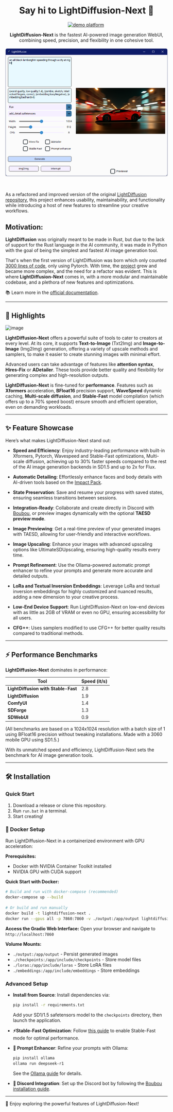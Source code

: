 <div align="center">

# Say hi to LightDiffusion-Next 👋

[![demo platform](https://img.shields.io/badge/Play%20with%20LightDiffusion%21-LightDiffusion%20demo%20platform-lightblue)](https://huggingface.co/spaces/Aatricks/LightDiffusion-Next)&nbsp;

**LightDiffusion-Next**  is the fastest AI-powered image generation WebUI, combining speed, precision, and flexibility in one cohesive tool.
</br>
</br>
  <a href="https://github.com/LightDiffusion/LightDiffusion-Next">
    <img src="./HomeImage.png" alt="Logo">

  </a>
</br>
</div>

As a refactored and improved version of the original [LightDiffusion repository](https://github.com/Aatrick/LightDiffusion), this project enhances usability, maintainability, and functionality while introducing a host of new features to streamline your creative workflows.

## Motivation:

**LightDiffusion** was originally meant to be made in Rust, but due to the lack of support for the Rust language in the AI community, it was made in Python with the goal of being the simplest and fastest AI image generation tool.

That's when the first version of LightDiffusion was born which only counted [3000 lines of code](https://github.com/LightDiffusion/LightDiffusion-original), only using Pytorch. With time, the [project](https://github.com/Aatrick/LightDiffusion) grew and became more complex, and the need for a refactor was evident. This is where **LightDiffusion-Next** comes in, with a more modular and maintainable codebase, and a plethora of new features and optimizations.

📚 Learn more in the [official documentation](https://aatrick.github.io/LightDiffusion/).

---

## 🌟 Highlights

![image](https://github.com/user-attachments/assets/b994fe0d-3a2e-44ff-93a4-46919cf865e3)

**LightDiffusion-Next** offers a powerful suite of tools to cater to creators at every level. At its core, it supports **Text-to-Image** (Txt2Img) and **Image-to-Image** (Img2Img) generation, offering a variety of upscale methods and samplers, to make it easier to create stunning images with minimal effort.

Advanced users can take advantage of features like **attention syntax**, **Hires-Fix** or **ADetailer**. These tools provide better quality and flexibility for generating complex and high-resolution outputs.

**LightDiffusion-Next** is fine-tuned for **performance**. Features such as **Xformers** acceleration, **BFloat16** precision support, **WaveSpeed** dynamic caching, **Multi-scale diffusion**, and **Stable-Fast** model compilation (which offers up to a 70% speed boost) ensure smooth and efficient operation, even on demanding workloads.

---

## ✨ Feature Showcase

Here’s what makes LightDiffusion-Next stand out:

- **Speed and Efficiency**:
  Enjoy industry-leading performance with built-in Xformers, Pytorch, Wavespeed and Stable-Fast optimizations, Multi-scale diffusion, achieving up to 30% faster speeds compared to the rest of the AI image generation backends in SD1.5 and up to 2x for Flux.

- **Automatic Detailing**:
  Effortlessly enhance faces and body details with AI-driven tools based on the [Impact Pack](https://github.com/ltdrdata/ComfyUI-Impact-Pack).

- **State Preservation**:
  Save and resume your progress with saved states, ensuring seamless transitions between sessions.

- **Integration-Ready**:
  Collaborate and create directly in Discord with [Boubou](https://github.com/Aatrick/Boubou), or preview images dynamically with the optional **TAESD preview mode**.

- **Image Previewing**:
  Get a real-time preview of your generated images with TAESD, allowing for user-friendly and interactive workflows.

- **Image Upscaling**:
  Enhance your images with advanced upscaling options like UltimateSDUpscaling, ensuring high-quality results every time.

- **Prompt Refinement**:
    Use the Ollama-powered automatic prompt enhancer to refine your prompts and generate more accurate and detailed outputs.

- **LoRa and Textual Inversion Embeddings**:
    Leverage LoRa and textual inversion embeddings for highly customized and nuanced results, adding a new dimension to your creative process.

- **Low-End Device Support**:
    Run LightDiffusion-Next on low-end devices with as little as 2GB of VRAM or even no GPU, ensuring accessibility for all users.

- **CFG++**:
    Uses samplers modified to use CFG++ for better quality results compared to traditional methods.

---

## ⚡ Performance Benchmarks

**LightDiffusion-Next** dominates in performance:

| **Tool**                           | **Speed (it/s)** |
|------------------------------------|------------------|
| **LightDiffusion with Stable-Fast** | 2.8              |
| **LightDiffusion**                 | 1.9              |
| **ComfyUI**                        | 1.4              |
| **SDForge**                        | 1.3              |
| **SDWebUI**                        | 0.9              |

(All benchmarks are based on a 1024x1024 resolution with a batch size of 1 using BFloat16 precision without tweaking installations. Made with a 3060 mobile GPU using SD1.5.)

With its unmatched speed and efficiency, LightDiffusion-Next sets the benchmark for AI image generation tools.

---

## 🛠 Installation

### Quick Start

1. Download a release or clone this repository.
2. Run `run.bat` in a terminal.
3. Start creating!

### 🐳 Docker Setup

Run LightDiffusion-Next in a containerized environment with GPU acceleration:

**Prerequisites:**
- Docker with NVIDIA Container Toolkit installed
- NVIDIA GPU with CUDA support

**Quick Start with Docker:**
```bash
# Build and run with docker-compose (recommended)
docker-compose up --build

# Or build and run manually
docker build -t lightdiffusion-next .
docker run --gpus all -p 7860:7860 -v ./output:/app/output lightdiffusion-next
```

**Access the Gradio Web Interface:**
Open your browser and navigate to `http://localhost:7860`

**Volume Mounts:**
- `./output:/app/output` - Persist generated images
- `./checkpoints:/app/include/checkpoints` - Store model files
- `./loras:/app/include/loras` - Store LoRA files
- `./embeddings:/app/include/embeddings` - Store embeddings


### Advanced Setup

- **Install from Source**:
  Install dependencies via:
  ```bash
  pip install -r requirements.txt
  ```
  Add your SD1/1.5 safetensors model to the `checkpoints` directory, then launch the application.

- **⚡Stable-Fast Optimization**:
  Follow [this guide](https://github.com/chengzeyi/stable-fast?tab=readme-ov-file#installation) to enable Stable-Fast mode for optimal performance.

- **🦙 Prompt Enhancer**:
  Refine your prompts with Ollama:
  ```bash
  pip install ollama
  ollama run deepseek-r1
  ```
  See the [Ollama guide](https://github.com/ollama/ollama?tab=readme-ov-file) for details.

- **🤖 Discord Integration**:
  Set up the Discord bot by following the [Boubou installation guide](https://github.com/Aatrick/Boubou).

---

🎨 Enjoy exploring the powerful features of LightDiffusion-Next!
